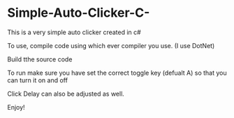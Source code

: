 # Simple-Auto-Clicker-C-
This is a very simple auto clicker created in c#

To use, compile code using which ever compiler you use. (I use DotNet)

Build tthe source code

To run make sure you have set the correct toggle key (defualt A) so that you can turn it on and off

Click Delay can also be adjusted as well.

Enjoy!
